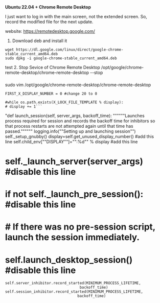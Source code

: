**Ubuntu 22.04 + Chrome Remote Desktop**

I just want to log in with the main screen, not the extended screen. So, record the modified file for the next update.

website: https://remotedesktop.google.com/
1. Download deb and install it
```
wget https://dl.google.com/linux/direct/google-chrome-stable_current_amd64.deb
sudo dpkg -i google-chrome-stable_current_amd64.deb
```
test
2. Stop Sevice of Chrome Remote Desktop
/opt/google/chrome-remote-desktop/chrome-remote-desktop --stop
###
sudo vim /opt/google/chrome-remote-desktop/chrome-remote-desktop

```FIRST_X_DISPLAY_NUMBER = 0 #change 20 to 0```


```#disable these line
#while os.path.exists(X_LOCK_FILE_TEMPLATE % display):
# display += 1```

```
"def launch_session(self, server_args, backoff_time):
    """"""Launches process required for session and records the backoff time
    for inhibitors so that process restarts are not attempted again until
    that time has passed.""""""
    logging.info(""Setting up and launching session"")
    self._setup_gnubby()
    display=self.get_unused_display_number()       #add this line
    self.child_env[""DISPLAY""]="":%d"" % display  #add this line
#    self._launch_server(server_args)		   #disable this line
#    if not self._launch_pre_session():		   #disable this line
#      # If there was no pre-session script, launch the session immediately.
#      self.launch_desktop_session()		   #disable this line
    self.server_inhibitor.record_started(MINIMUM_PROCESS_LIFETIME,
                                      backoff_time)
    self.session_inhibitor.record_started(MINIMUM_PROCESS_LIFETIME,
                                     backoff_time)
```
